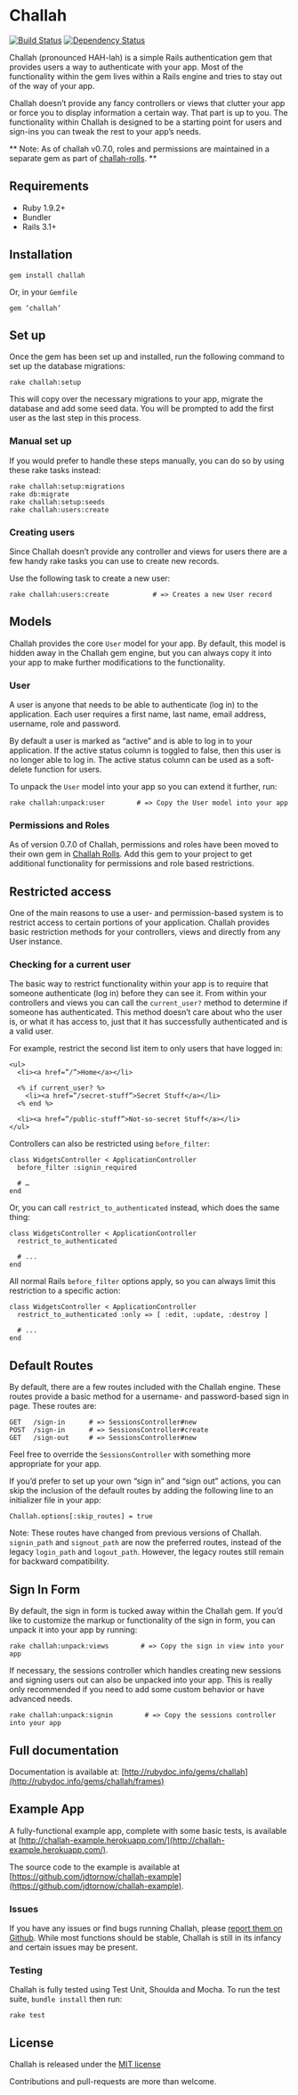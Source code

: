 # Challah

[![Build Status](https://secure.travis-ci.org/jdtornow/challah.png)](http://travis-ci.org/jdtornow/challah) [![Dependency Status](https://gemnasium.com/jdtornow/challah.png?travis)](https://gemnasium.com/jdtornow/challah)

Challah (pronounced HAH-lah) is a simple Rails authentication gem that provides users a way to authenticate with your app. Most of the functionality within the gem lives within a Rails engine and tries to stay out of the way of your app.

Challah doesn’t provide any fancy controllers or views that clutter your app or force you to display information a certain way. That part is up to you. The functionality within Challah is designed to be a starting point for users and sign-ins you can tweak the rest to your app’s needs.

** Note: As of challah v0.7.0, roles and permissions are maintained in a separate gem as part of [challah-rolls](http://github.com/jdtornow/challah). **

## Requirements

* Ruby 1.9.2+
* Bundler
* Rails 3.1+

## Installation

    gem install challah

Or, in your `Gemfile`

    gem ‘challah’

## Set up

Once the gem has been set up and installed, run the following command to set up the database migrations:

    rake challah:setup

This will copy over the necessary migrations to your app, migrate the database and add some seed data. You will be prompted to add the first user as the last step in this process.

### Manual set up

If you would prefer to handle these steps manually, you can do so by using these rake tasks instead:

    rake challah:setup:migrations
    rake db:migrate
    rake challah:setup:seeds
    rake challah:users:create

### Creating users

Since Challah doesn’t provide any controller and views for users there are a few handy rake tasks you can use to create new records.

Use the following task to create a new user:

    rake challah:users:create           # => Creates a new User record

## Models

Challah provides the core `User` model for your app. By default, this model is hidden away in the Challah gem engine, but you can always copy it into your app to make further modifications to the functionality.

### User

A user is anyone that needs to be able to authenticate (log in) to the application. Each user requires a first name, last name, email address, username, role and password.

By default a user is marked as “active” and is able to log in to your application. If the active status column is toggled to false, then this user is no longer able to log in. The active status column can be used as a soft-delete function for users.

To unpack the `User` model into your app so you can extend it further, run:

    rake challah:unpack:user        # => Copy the User model into your app

### Permissions and Roles

As of version 0.7.0 of Challah, permissions and roles have been moved to their own gem in [Challah Rolls](https://github.com/jdtornow/challah-rolls). Add this gem to your project to get additional functionality for permissions and role based restrictions.

## Restricted access

One of the main reasons to use a user- and permission-based system is to restrict access to certain portions of your application. Challah provides basic restriction methods for your controllers, views and directly from any User instance.

### Checking for a current user

The basic way to restrict functionality within your app is to require that someone authenticate (log in) before they can see it. From within your controllers and views you can call the `current_user?` method to determine if someone has authenticated. This method doesn’t care about who the user is, or what it has access to, just that it has successfully authenticated and is a valid user.

For example, restrict the second list item to only users that have logged in:

    <ul>
      <li><a href=”/”>Home</a></li>

      <% if current_user? %>
        <li><a href=”/secret-stuff”>Secret Stuff</a></li>
      <% end %>

      <li><a href=”/public-stuff”>Not-so-secret Stuff</a></li>
    </ul>

Controllers can also be restricted using `before_filter`:

    class WidgetsController < ApplicationController
      before_filter :signin_required

      # …
    end

Or, you can call `restrict_to_authenticated` instead, which does the same thing:

    class WidgetsController < ApplicationController
      restrict_to_authenticated

      # ...
    end

All normal Rails `before_filter` options apply, so you can always limit this restriction to a specific action:

    class WidgetsController < ApplicationController
      restrict_to_authenticated :only => [ :edit, :update, :destroy ]

      # ...
    end

## Default Routes

By default, there are a few routes included with the Challah engine. These routes provide a basic method for a username- and password-based sign in page. These routes are:

    GET   /sign-in      # => SessionsController#new
    POST  /sign-in      # => SessionsController#create
    GET   /sign-out     # => SessionsController#new

Feel free to override the `SessionsController` with something more appropriate for your app.

If you’d prefer to set up your own “sign in” and “sign out” actions, you can skip the inclusion of the default routes by adding the following line to an initializer file in your app:

    Challah.options[:skip_routes] = true

Note: These routes have changed from previous versions of Challah. `signin_path` and `signout_path` are now the preferred routes, instead of the legacy `login_path` and `logout_path`. However, the legacy routes still remain for backward compatibility.

## Sign In Form

By default, the sign in form is tucked away within the Challah gem. If you’d like to customize the markup or functionality of the sign in form, you can unpack it into your app by running:

    rake challah:unpack:views        # => Copy the sign in view into your app

If necessary, the sessions controller which handles creating new sessions and signing users out can also be unpacked into your app. This is really only recommended if you need to add some custom behavior or have advanced needs.

    rake challah:unpack:signin        # => Copy the sessions controller into your app

## Full documentation

Documentation is available at: [http://rubydoc.info/gems/challah](http://rubydoc.info/gems/challah/frames)

## Example App

A fully-functional example app, complete with some basic tests, is available at [http://challah-example.herokuapp.com/](http://challah-example.herokuapp.com/).

The source code to the example is available at [https://github.com/jdtornow/challah-example](https://github.com/jdtornow/challah-example).

### Issues

If you have any issues or find bugs running Challah, please [report them on Github](https://github.com/jdtornow/challah/issues). While most functions should be stable, Challah is still in its infancy and certain issues may be present.

### Testing

Challah is fully tested using Test Unit, Shoulda and Mocha. To run the test suite, `bundle install` then run:

    rake test

## License

Challah is released under the [MIT license](http://www.opensource.org/licenses/MIT)

Contributions and pull-requests are more than welcome.
